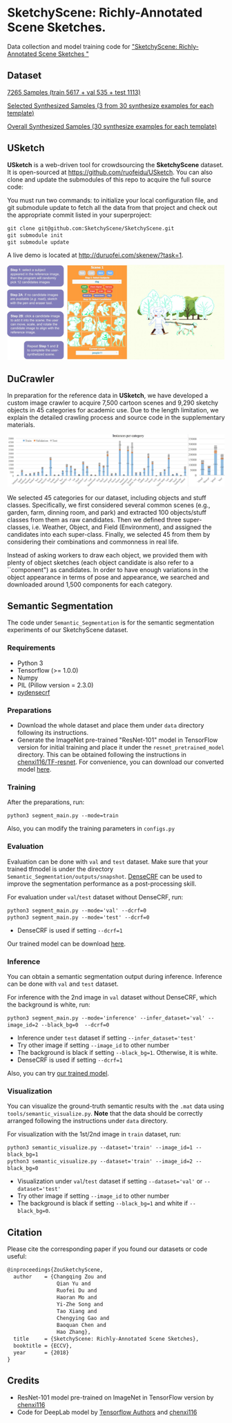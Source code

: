 # SketchyScene: Richly-Annotated Scene Sketches.

Data collection and model training code for ["SketchyScene: Richly-Annotated Scene Sketches
"](http://openaccess.thecvf.com/content_ECCV_2018/papers/Changqing_Zou_SketchyScene_Richly-Annotated_Scene_ECCV_2018_paper.pdf)

## Dataset

[7265 Samples (train 5617 + val 535 + test 1113)](https://drive.google.com/open?id=1m1fac2XIZVAGu_ByE6BtwxGSLytZspO-)

[Selected Synthesized Samples (3 from 30 synthesize examples for each template)](https://drive.google.com/drive/folders/1x7DiyTlpEFb_fydOyjL48wnvREQO1u1d?usp=sharing)

[Overall Synthesized Samples (30 synthesize examples for each template)](https://drive.google.com/drive/folders/15TWNXFOKoB0dKkOaDofFgLJ_9JuxgStm?usp=sharing)


## USketch

**USketch** is a web-driven tool for crowdsourcing the **SketchyScene** dataset. It is open-sourced at https://github.com/ruofeidu/USketch. You can also clone and update the submodules of this repo to acquire the full source code:

You must run two commands:  to initialize your local configuration file, and git submodule update to fetch all the data from that project and check out the appropriate commit listed in your superproject:

```
git clone git@github.com:SketchyScene/SketchyScene.git
git submodule init
git submodule update
```

A live demo is located at http://duruofei.com/skenew/?task=1.

![USketch Interface](figures/USketch.jpg "Interface and work flow of USketch for crowdsourcing the dataset. See areas of function buttons (upper left), component display (lower left), and canvas (right). ")


## DuCrawler

In preparation for the reference data in **USketch**, we have developed a custom image crawler to acquire 7,500 cartoon scenes and 9,290 sketchy objects in 45 categories for academic use. Due to the length limitation, we explain the detailed crawling process and source code in the supplementary materials.

![Object instance frequency](figures/DuCrawler.jpg "Object instance frequency for each category.")

We selected 45 categories for our dataset, including objects and stuff classes. Specifically, we first considered several common scenes (e.g., garden, farm, dinning room, and park) and extracted 100 objects/stuff classes from them as raw candidates. Then we defined three super-classes, i.e. Weather, Object, and Field (Environment), and assigned the candidates into each super-class. Finally, we selected 45 from them by considering their combinations and commonness in real life. 

Instead of asking workers to draw each object, we provided them with plenty of object sketches (each object candidate is also refer to a ``component") as candidates. In order to have enough variations in the object appearance in terms of pose and appearance, we searched and downloaded around 1,500 components for each category. 

## Semantic Segmentation

The code under `Semantic_Segmentation` is for the semantic segmentation experiments of our SketchyScene dataset.

### Requirements

- Python 3
- Tensorflow (>= 1.0.0)
- Numpy
- PIL (Pillow version = 2.3.0)
- [pydensecrf](https://github.com/lucasb-eyer/pydensecrf)

### Preparations

- Download the whole dataset and place them under `data` directory following its instructions.
- Generate the ImageNet pre-trained "ResNet-101" model in TensorFlow version for initial training and place it under the `resnet_pretrained_model` directory. This can be obtained following the instructions in [chenxi116/TF-resnet](https://github.com/chenxi116/TF-resnet#example-usage). For convenience, you can download our converted model [here](https://drive.google.com/file/d/1Z72Iv3OobWv-tYoUwvY_7HMgsLUGKkcp/view?usp=sharing). 

### Training

After the preparations, run:

```
python3 segment_main.py --mode=train
```

Also, you can modify the training parameters in `configs.py`


### Evaluation

Evaluation can be done with `val` and `test` dataset. Make sure that your trained tfmodel is under the directory `Semantic_Segmentation/outputs/snapshot`. [DenseCRF](https://github.com/lucasb-eyer/pydensecrf) can be used to improve the segmentation performance as a post-processing skill.

For evaluation under `val`/`test` dataset without DenseCRF, run:
```
python3 segment_main.py --mode='val' --dcrf=0
python3 segment_main.py --mode='test' --dcrf=0
```

- DenseCRF is used if setting `--dcrf=1`

Our trained model can be download [here](https://drive.google.com/file/d/1Z72Iv3OobWv-tYoUwvY_7HMgsLUGKkcp/view?usp=sharing).


### Inference

You can obtain a semantic segmentation output during inference. Inference can be done with `val` and `test` dataset.

For inference with the 2nd image in `val` dataset without DenseCRF, which the background is white, run:

```
python3 segment_main.py --mode='inference' --infer_dataset='val' --image_id=2 --black_bg=0  --dcrf=0
```

- Inference under `test` dataset if setting `--infer_dataset='test'`
- Try other image if setting `--image_id` to other number
- The background is black if setting `--black_bg=1`. Otherwise, it is white.
- DenseCRF is used if setting `--dcrf=1`

Also, you can try [our trained model](https://drive.google.com/file/d/1Z72Iv3OobWv-tYoUwvY_7HMgsLUGKkcp/view?usp=sharing).


### Visualization

You can visualize the ground-truth semantic results with the `.mat` data using `tools/semantic_visualize.py`. **Note** that the data should be correctly arranged following the instructions under `data` directory.

For visualization with the 1st/2nd image in `train` dataset, run:

```
python3 semantic_visualize.py --dataset='train' --image_id=1 --black_bg=1
python3 semantic_visualize.py --dataset='train' --image_id=2 --black_bg=0
```

- Visualization under `val`/`test` dataset if setting `--dataset='val'` or `--dataset='test'`
- Try other image if setting `--image_id` to other number
- The background is black if setting `--black_bg=1` and white if `--black_bg=0`.



## Citation

Please cite the corresponding paper if you found our datasets or code useful:

```
@inproceedings{ZouSketchyScene,
  author    = {Changqing Zou and
                Qian Yu and
                Ruofei Du and
                Haoran Mo and
                Yi-Zhe Song and
                Tao Xiang and
                Chengying Gao and
                Baoquan Chen and
                Hao Zhang},
  title     = {SketchyScene: Richly-Annotated Scene Sketches},
  booktitle = {ECCV},
  year      = {2018}
}
```

## Credits
- ResNet-101 model pre-trained on ImageNet in TensorFlow version by [chenxi116](https://github.com/chenxi116/TF-resnet)
- Code for DeepLab model by [Tensorflow Authors](https://github.com/tensorflow/models/blob/master/research/resnet/resnet_model.py) and [chenxi116](https://github.com/chenxi116/TF-deeplab)

